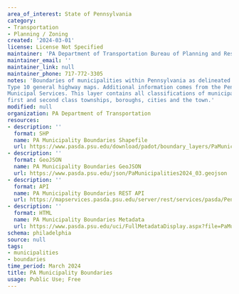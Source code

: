 ```yaml
---
area_of_interest: State of Pennsylvania
category:
- Transportation
- Planning / Zoning
created: '2024-03-01'
license: License Not Specified
maintainer: 'PA Department of Transportation Bureau of Planning and Research'
maintainer_email: ''
maintainer_link: null
maintainer_phone: 717-772-3305
notes: 'Boundaries of municipalities within Pennsylvania as delineated for the PennDOT 
Type 10 general highway maps. Additional information comes from the Pennsylvania Bureau of 
Municipal Services. This layer contains all classifications of municipality including 
first and second class townships, boroughs, cities and the town.'
modified: null
organization: PA Department of Transportation
resources:
- description: ''
  format: SHP
  name: PA Municipality Boundaries Shapefile
  url: https://www.pasda.psu.edu/download/padot/boundary_layers/PaMunicipalities2024_03.zip
- description: ''
  format: GeoJSON
  name: PA Municipality Boundaries GeoJSON
  url: https://www.pasda.psu.edu/json/PaMunicipalities2024_03.geojson
- description: ''
  format: API
  name: PA Municipality Boundaries REST API
  url: https://mapservices.pasda.psu.edu/server/rest/services/pasda/PennDOT/MapServer
- description: ''
  format: HTML
  name: PA Municipality Boundaries Metadata
  url: https://www.pasda.psu.edu/uci/FullMetadataDisplay.aspx?file=PaMunicipalities2024_03.xml
schema: philadelphia
source: null
tags: 
- municipalities
- boundaries
time_period: March 2024
title: PA Municipality Boundaries
usage: Public Use; Free
---
```




